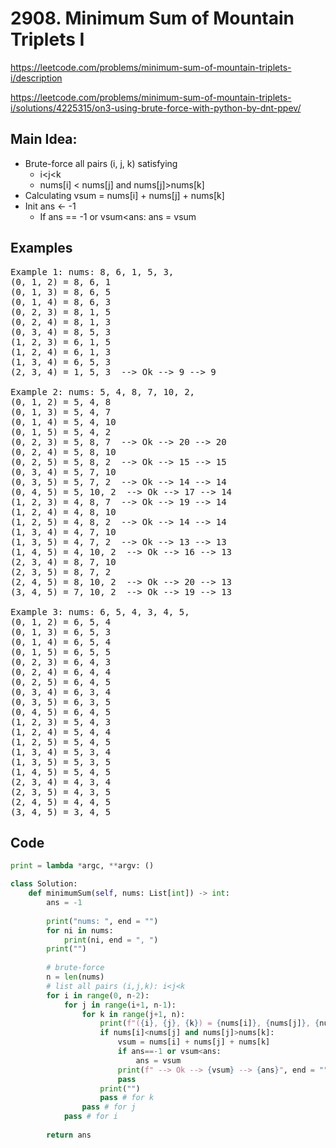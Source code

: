 # 2908. Minimum Sum of Mountain Triplets I

https://leetcode.com/problems/minimum-sum-of-mountain-triplets-i/description

https://leetcode.com/problems/minimum-sum-of-mountain-triplets-i/solutions/4225315/on3-using-brute-force-with-python-by-dnt-ppev/

## Main Idea:

+ Brute-force all pairs (i, j, k) satisfying
  + i<j<k
  + nums[i] < nums[j] and nums[j]>nums[k]
+ Calculating vsum = nums[i] + nums[j] + nums[k]
+ Init ans <- -1
  + If ans == -1 or vsum<ans: ans = vsum

## Examples
<pre>
Example 1: nums: 8, 6, 1, 5, 3, 
(0, 1, 2) = 8, 6, 1 
(0, 1, 3) = 8, 6, 5 
(0, 1, 4) = 8, 6, 3 
(0, 2, 3) = 8, 1, 5 
(0, 2, 4) = 8, 1, 3 
(0, 3, 4) = 8, 5, 3 
(1, 2, 3) = 6, 1, 5 
(1, 2, 4) = 6, 1, 3 
(1, 3, 4) = 6, 5, 3 
(2, 3, 4) = 1, 5, 3  --> Ok --> 9 --> 9

Example 2: nums: 5, 4, 8, 7, 10, 2, 
(0, 1, 2) = 5, 4, 8 
(0, 1, 3) = 5, 4, 7 
(0, 1, 4) = 5, 4, 10 
(0, 1, 5) = 5, 4, 2 
(0, 2, 3) = 5, 8, 7  --> Ok --> 20 --> 20
(0, 2, 4) = 5, 8, 10 
(0, 2, 5) = 5, 8, 2  --> Ok --> 15 --> 15
(0, 3, 4) = 5, 7, 10 
(0, 3, 5) = 5, 7, 2  --> Ok --> 14 --> 14
(0, 4, 5) = 5, 10, 2  --> Ok --> 17 --> 14
(1, 2, 3) = 4, 8, 7  --> Ok --> 19 --> 14
(1, 2, 4) = 4, 8, 10 
(1, 2, 5) = 4, 8, 2  --> Ok --> 14 --> 14
(1, 3, 4) = 4, 7, 10 
(1, 3, 5) = 4, 7, 2  --> Ok --> 13 --> 13
(1, 4, 5) = 4, 10, 2  --> Ok --> 16 --> 13
(2, 3, 4) = 8, 7, 10 
(2, 3, 5) = 8, 7, 2 
(2, 4, 5) = 8, 10, 2  --> Ok --> 20 --> 13
(3, 4, 5) = 7, 10, 2  --> Ok --> 19 --> 13

Example 3: nums: 6, 5, 4, 3, 4, 5, 
(0, 1, 2) = 6, 5, 4 
(0, 1, 3) = 6, 5, 3 
(0, 1, 4) = 6, 5, 4 
(0, 1, 5) = 6, 5, 5 
(0, 2, 3) = 6, 4, 3 
(0, 2, 4) = 6, 4, 4 
(0, 2, 5) = 6, 4, 5 
(0, 3, 4) = 6, 3, 4 
(0, 3, 5) = 6, 3, 5 
(0, 4, 5) = 6, 4, 5 
(1, 2, 3) = 5, 4, 3 
(1, 2, 4) = 5, 4, 4 
(1, 2, 5) = 5, 4, 5 
(1, 3, 4) = 5, 3, 4 
(1, 3, 5) = 5, 3, 5 
(1, 4, 5) = 5, 4, 5 
(2, 3, 4) = 4, 3, 4 
(2, 3, 5) = 4, 3, 5 
(2, 4, 5) = 4, 4, 5 
(3, 4, 5) = 3, 4, 5 
</pre>

## Code

```python
print = lambda *argc, **argv: ()

class Solution:
    def minimumSum(self, nums: List[int]) -> int:
        ans = -1
        
        print("nums: ", end = "")
        for ni in nums:
            print(ni, end = ", ")
        print("")
        
        # brute-force
        n = len(nums)
        # list all pairs (i,j,k): i<j<k
        for i in range(0, n-2):
            for j in range(i+1, n-1):
                for k in range(j+1, n):
                    print(f"({i}, {j}, {k}) = {nums[i]}, {nums[j]}, {nums[k]}", end = " ")
                    if nums[i]<nums[j] and nums[j]>nums[k]:
                        vsum = nums[i] + nums[j] + nums[k] 
                        if ans==-1 or vsum<ans:
                            ans = vsum
                        print(f" --> Ok --> {vsum} --> {ans}", end = "")
                        pass
                    print("")
                    pass # for k
                pass # for j
            pass # for i
        
        return ans
```
